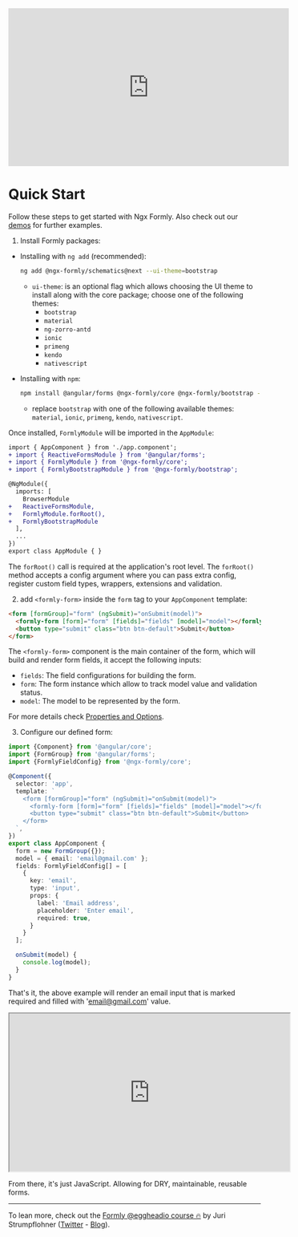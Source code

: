<div align="center">
  <iframe width="560" height="315" src="https://www.youtube.com/embed/xNiCHsSAsXo" frameborder="0" allow="accelerometer; autoplay; encrypted-media; gyroscope; picture-in-picture" allowfullscreen></iframe>
</div>

# Quick Start

Follow these steps to get started with Ngx Formly. Also check out our [demos](https://formly.dev/examples) for further examples.

1. Install Formly packages:

  - Installing with `ng add` (recommended):
    ```bash
    ng add @ngx-formly/schematics@next --ui-theme=bootstrap
    ```

    - `ui-theme`: is an optional flag which allows choosing the UI theme to install along with the core package; choose one of the following themes:
      - `bootstrap`
      - `material`
      - `ng-zorro-antd`
      - `ionic`
      - `primeng`
      - `kendo`
      - `nativescript`

  - Installing with `npm`:
    ```bash
    npm install @angular/forms @ngx-formly/core @ngx-formly/bootstrap --save
    ```
    - replace `bootstrap` with one of the following available themes: `material`, `ionic`, `primeng`, `kendo`, `nativescript`.

  Once installed, `FormlyModule` will be imported in the `AppModule`:

  ```patch
  import { AppComponent } from './app.component';
  + import { ReactiveFormsModule } from '@angular/forms';
  + import { FormlyModule } from '@ngx-formly/core';
  + import { FormlyBootstrapModule } from '@ngx-formly/bootstrap';

  @NgModule({
    imports: [
      BrowserModule
  +   ReactiveFormsModule,
  +   FormlyModule.forRoot(),
  +   FormlyBootstrapModule
    ],
    ...
  })
  export class AppModule { }
  ```

  The `forRoot()` call is required at the application's root level. The `forRoot()` method accepts a config argument where you can pass extra config, register custom field types, wrappers, extensions and validation.

2. add `<formly-form>` inside the `form` tag to your `AppComponent` template:

  ```html
  <form [formGroup]="form" (ngSubmit)="onSubmit(model)">
    <formly-form [form]="form" [fields]="fields" [model]="model"></formly-form>
    <button type="submit" class="btn btn-default">Submit</button>
  </form>
  ```

  The `<formly-form>` component is the main container of the form, which will build and render form fields, it accept the following inputs:

  - `fields`: The field configurations for building the form.
  - `form`: The form instance which allow to track model value and validation status.
  - `model`: The model to be represented by the form.

  For more details check [Properties and Options](./guide/properties-options).

3. Configure our defined form:

  ```ts
  import {Component} from '@angular/core';
  import {FormGroup} from '@angular/forms';
  import {FormlyFieldConfig} from '@ngx-formly/core';

  @Component({
    selector: 'app',
    template: `
      <form [formGroup]="form" (ngSubmit)="onSubmit(model)">
        <formly-form [form]="form" [fields]="fields" [model]="model"></formly-form>
        <button type="submit" class="btn btn-default">Submit</button>
      </form>
    `,
  })
  export class AppComponent {
    form = new FormGroup({});
    model = { email: 'email@gmail.com' };
    fields: FormlyFieldConfig[] = [
      {
        key: 'email',
        type: 'input',
        props: {
          label: 'Email address',
          placeholder: 'Enter email',
          required: true,
        }
      }
    ];

    onSubmit(model) {
      console.log(model);
    }
  }
  ```

  That's it, the above example will render an email input 
  that is marked required and filled with 'email@gmail.com' value.

  <div align="center">
    <iframe width="560" height="315" src="https://stackblitz.com/edit/formly-starter-example?ctl=1&embed=1&file=src/app/app.component.html&hideExplorer=1&hideNavigation=1&view=preview"></iframe>
  </div>

  From there, it's just JavaScript. Allowing for DRY, maintainable, reusable forms.

<hr>

To lean more, check out the [Formly @eggheadio course 🔥](https://egghead.io/playlists/configuration-based-reactive-angular-forms-with-ngx-formly-465f) by Juri Strumpflohner ([Twitter](https://twitter.com/juristr) - [Blog](https://juristr.com/blog)).
